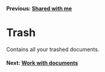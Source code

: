 #### Previous: [Shared with me](./shared-with-me.md)

# Trash

Contains all your trashed documents.

#### Next: [Work with documents](../documents/work-with-documents.md)
